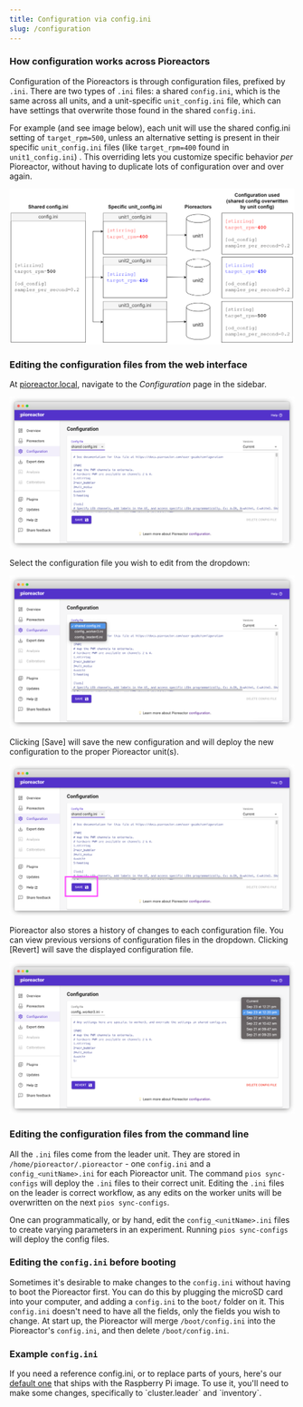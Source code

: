 ```yaml
---
title: Configuration via config.ini
slug: /configuration
---
```


### How configuration works across Pioreactors

Configuration of the Pioreactors is through configuration files, prefixed by `.ini`. There are two types of `.ini` files: a shared `config.ini`, which is the same across all units, and a unit-specific `unit_config.ini` file, which can have settings that overwrite those found in the shared `config.ini`.

For example (and see image below), each unit will use the shared config.ini setting of `target_rpm=500`, unless an alternative setting is present in their specific `unit_config.ini` files (like `target_rpm=400` found in `unit1_config.ini`) . This overriding lets you customize specific behavior *per* Pioreactor, without having to duplicate lots of configuration over and over again.

![](/img/user-guide/configini.png)


### Editing the configuration files from the web interface

At [pioreactor.local](http://pioreactor.local), navigate to the _Configuration_ page in the sidebar.

![Edit configuration page](/img/user-guide/edit_config_page.png)

Select the configuration file you wish to edit from the dropdown:

![Choose the config.ini you wish to edit](/img/user-guide/find_config_to_edit.png)


Clicking \[Save\] will save the new configuration and will deploy the new configuration to the proper Pioreactor unit(s).

![Save the edited config.ini using the Save button](/img/user-guide/save_config.png)

Pioreactor also stores a history of changes to each configuration file. You can view previous versions of configuration files in the dropdown. Clicking \[Revert\] will save the displayed configuration file.

![Select historical versions of config.ini's](/img/user-guide/choose_config_version2.png)



### Editing the configuration files from the command line

All the `.ini` files come from the leader unit. They are stored in `/home/pioreactor/.pioreactor` - one `config.ini` and a `config_<unitName>.ini` for each Pioreactor unit. The command `pios sync-configs` will deploy the `.ini` files to their correct unit. Editing the `.ini` files on the leader is correct workflow, as any edits on the worker units will be overwritten on the next `pios sync-configs`.

One can programmatically, or by hand, edit the `config_<unitName>.ini` files to create varying parameters in an experiment. Running `pios sync-configs` will deploy the config files.


### Editing the `config.ini` before booting

Sometimes it's desirable to make changes to the `config.ini` without having to boot the Pioreactor first. You can do this by plugging the microSD card into your computer, and adding a `config.ini` to the `boot/` folder on it. This `config.ini` doesn't need to have all the fields, only the fields you wish to change. At start up, the Pioreactor will merge `/boot/config.ini` into the Pioreactor's `config.ini`, and then delete `/boot/config.ini`.


### Example `config.ini`

If you need a reference config.ini, or to replace parts of yours, here's our [default one](https://raw.githubusercontent.com/Pioreactor/CustoPiZer/pioreactor/workspace/scripts/files/config.example.ini) that ships with the Raspberry Pi image. To use it, you'll need to make some changes, specifically to \`cluster.leader\` and \`inventory\`.
